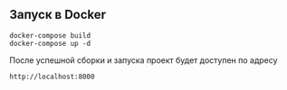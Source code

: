 ## Запуск в Docker

    docker-compose build
    docker-compose up -d

После успешной сборки и запуска проект будет доступен по адресу

    http://localhost:8000